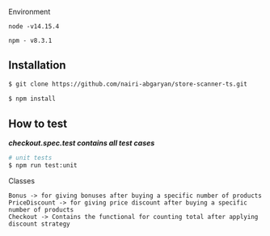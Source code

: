 Environment

```chef
node -v14.15.4
```
```chef
npm - v8.3.1
```
## Installation

```bash
$ git clone https://github.com/nairi-abgaryan/store-scanner-ts.git

$ npm install
```

## How to test

_**checkout.spec.test contains all test cases**_

```bash
# unit tests
$ npm run test:unit
```

Classes
```chef
Bonus -> for giving bonuses after buying a specific number of products
PriceDiscount -> for giving price discount after buying a specific number of products
Checkout -> Contains the functional for counting total after applying discount strategy 
```
